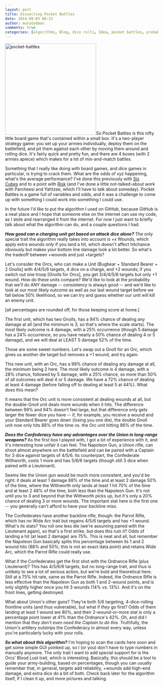```yaml
---
layout: post
title: Dissecting Pocket Battles
date: 2014-09-03 00:23
author: mutatedman
comments: true
categories: [algorithms, Blog, dice rolls, Idea, pocket battles, probability]
---
```

<a href="https://samuelthomaservin.files.wordpress.com/2014/09/pocket-battles.jpg"><img class="alignleft size-medium wp-image-466" src="http://samuelthomaservin.files.wordpress.com/2014/09/pocket-battles.jpg?w=300" alt="pocket-battles" width="300" height="300" /></a>So Pocket Battles is this nifty little board game that's contained within a small box. It's a two-player strategy game: you set up your armies individually, deploy them on the battlefield, and pit them against each other by moving them around and rolling dice. It's fairly quick and pretty fun, and there are 4 boxes (with 2 armies apiece) which makes for a lot of mix-and-match battles.

Something that I really like doing with board games, and dice games in particular, is trying to crack them. What are the odds of xyz happening, what's the average performance? I've done this previously with <a href="https://samuelthomaservin.wordpress.com/2013/07/12/bored-games-and-my-family/">Six Cubes</a> and to a point with <a href="https://samuelthomaservin.wordpress.com/2013/08/13/standard-risk-vs-italian-risk-or-why-math-is-difficult/">Risk</a> (and I've done a little not-talked-about work with Parcheesi and Yahtzee, which I'll have to talk about someday). Pocket Battles is a game full of variables and odds, and it was a challenge to come up with something I could work into something I could use.

In the future I'd like to put the algorithm I used on GitHub, because GitHub is a neat place and I hope that someone else on the internet can use my code, as I stole and rearranged it from the internet. For now I just want to briefly talk about what the algorithm can do, and a couple questions I had.

<strong><i>How good can a charging unit get based on attack dice alone?</i></strong> The only special trait the algorithm really takes into account is +x Wounds, which apply extra wounds <em>only</em> if you land a hit, which doesn't affect hitchance obviously but makes your bottom line damage look a lot better. So what's the tradeoff between +wounds and just +targets?

Let's consider the Orcs, who can make a Unit [Bugbear + Standard Bearer + 2 Gnolls] with 4/4/5/6 targets, 4 dice on a charge, and +2 wounds; if you switch out one troop [Gnolls for Orcs], you get 3/4/4/5/6 targets but only +1 wound. How do these units compare? We'd like to look at the probability that we'll do ANY damage -- consistency is always good -- and we'd like to look at our most likely outcome as well as our last wound target before we fall below 50% likelihood, so we can try and guess whether our unit will kill an enemy unit.

[all percentages are rounded off, for those keeping score at home.]

The first unit, which has two Gnolls, has a 94% chance of dealing any damage at all (and the minimum is 3, so that's where the scale starts). The most likely outcome is 4 damage, with a 25% occurrence (though 5 damage has a 24% occurrence, so you have nearly a 50% chance of dealing 4 or 5 damage), and we will deal at LEAST 5 damage 52% of the time.

Those are some sweet numbers. Let's swap out a Gnoll for an Orc, which gives us another die target but removes a +1 wound, and try again.

This new unit, with an Orc, has a 99% chance of dealing any damage at all, the minimum being 2 here. The most likely outcome is 4 damage, with a 28% chance, followed by 5 damage, with a 25% chance, so more than 50% of all outcomes will deal 4 or 5 damage. We have a 72% chance of dealing at least 4 damage (before falling off to dealing at least 5 at 44%). What does this mean?

It means that the Orc unit is more consistent at dealing wounds at all, but the double-Gnoll unit deals more wounds when it hits. The difference between 99% and 94% doesn't feel large, but that difference only gets larger the fewer dice you have -- if, for example, you receive a wound and your Standard Bearer goes down (losing you one die), the double Gnoll unit now only hits 88% of the time vs. the Orc unit hitting 96% of the time.

<strong><i>Does the Confederacy have any advantages over the Union in long-range weapons?</i></strong> As the first box I played with, I got a lot of experience with it, and it's interesting how unfair it can feel. The Napoleon Gun, a Union rifle, can shoot almost anywhere on the battlefield and can be paired with a Captain for 3 dice against targets of 4/5/6. Its counterpart, the Confederate Withworth, costs 1 more and has 5/6/6 targets (though still 3 dice when paired with a Lieutenant).

Seems like the Union gun would be much more consistent, and you'd be right: it deals at least 1 damage 88% of the time and at least 2 damage 50% of the time, where the Withworth only lands at least 1 hit 70% of the time and at least 2 48% of the time, both less than the Napoleon Gun. It's not until you to 3 and beyond that the Withworth picks up, but it's only a 20% chance of dealing 3 or more wounds. The important stat here is the first one -- you generally can't afford to have your backline miss.

The Confederates have another backline rifle, though: the Parrot Rifle, which has no Wide Arc trait but regains 4/5/6 targets and has +1 wound. What's its stats? You roll one less die (we're assuming paired with the Lieutenant again), so that's a first strike, but does this ruin it? Odds of landing a hit (at least 2 damage) are 75%. This is neat and all, but remember the Napoleon Gun basically splits this percentage between its 1 and 2 wound hits (88% and 50%; this is not an exact data point) and retains Wide Arc, which the Parrot Rifle could really use.

What if the Confederates get the first shot with the Ordnance Rifle (plus Lieutenant)? This has 4/5/6/6 targets, but no long-range trait, and thus is unlikely to see a lot of serious action, but we're bold and theoretical here. Still at a 75% hit rate, same as the Parrot Rifle. Indeed, the Ordnance Rifle is less effective than the Napoleon Gun as both 1 and 2-wound points, and is only slightly higher once you hit 3 wounds (14% vs. 13%). And it's on the front lines, getting destroyed.

What about Union's other guns? They're both 5/6 targeting, 4-dice-rolling frontline units (and thus vulnerable), but what if <em>they</em> go first? Odds of them landing at least 1 wound are 80%, and their 2-wound-or-more stat is only a percentage point lower at 41% than the Ordnance's 42%. Oh, and did I mention that <em>they don't even need the Captain to do this.</em> Truthfully, the Union's artillery outstrips the Confederacy in almost every way, unless you're particularly lucky with your rolls.

<em><strong>So what about this algorithm?</strong></em> I'm hoping to scan the cards here soon and get some simple GUI yoinked up, so I (or you) don't have to type numbers in manually anymore. The only trait I want to add special support for is the Orcs' Blood Lust trait, which is interesting. Basically, this should be a tool to guide your army-building, based on percentages, though you can usually remember that, in general, targets add reliability, +wounds add high-end damage, and extra dice do a bit of both. Check back later for the algorithm itself, if I clean it up, and more pictures and talking.
